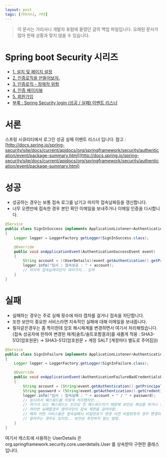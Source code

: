 ```yaml
---
layout: post
tags: [가리사니, 기타]
---
```


> 이 문서는 가리사니 개발자 포럼에 올렸던 글의 백업 파일입니다.
오래된 문서가 많아 현재 상황과 맞지 않을 수 있습니다.


# Spring boot Security 시리즈
- [1. 설치 및 페이지 설정](/lab?topicId=283)
- [2. 인증로직을 만들어보자.](/lab?topicId=284)
- [3. 인증로직 - 잠재적 위험](/lab?topicId=285)
- [4. 인증 페이지뷰](/lab?topicId=286)
- [5. 회원가입](/lab?topicId=287)
- [부록 : Spring Security login (성공 / 실패) 이벤트 리스너 ](/lab?topicId=311)


# 서론
스프링 시큐리티에서 로그인 성공 실패 이벤트 리스너 입니다.
참고 :
[http://docs.spring.io/spring-security/site/docs/current/apidocs/org/springframework/security/authentication/event/package-summary.html](http://docs.spring.io/spring-security/site/docs/current/apidocs/org/springframework/security/authentication/event/package-summary.html)


# 성공
- 성공하는 경우는 보통 접속 로그를 남기고 마지막 접속날짜등을 갱신합니다.
- 너무 오랜만에 접속한 경우 본인 확인 이메일을 보내주거나 이메일 인증을 다시합니다.
``` java
@Service
public class SignInSuccess implements ApplicationListener<AuthenticationSuccessEvent>
{
	Logger logger = LoggerFactory.getLogger(SignInSuccess.class);

	@Override
	public void onApplicationEvent(AuthenticationSuccessEvent event)
	{
		String account = ((UserDetails)(event.getAuthentication().getPrincipal())).getUsername();
		logger.info("임시 : 접속성공 : " + account);
		// 마지막 접속날짜라던지 여러가지.. 입력
	}
}
```


# 실패
- 실패하는 경우는 주로 실패 횟수에 따라 캡차를 걸거나 접속을 차단합니다.
- 또한 보안이 중요한 서비스라면 지속적인 실패에 대해 이메일을 보내줍니다.
- 필자같은경우는 좀 특이한데 암호 해시체계를 변경하면서 여기서 처리해줬습니다.
(접속 성공자에 한하여 변경된 체계[솔트/솔트포함결과]를 새롭게 적용 : SHA3-512(암호원문) -> SHA3-512(암호원문 + 계정 SALT [계정마다 별도로 주어짐]))
``` java
@Service
public class SignInFailure implements ApplicationListener<AuthenticationFailureBadCredentialsEvent>
{
	Logger logger = LoggerFactory.getLogger(SignInFailure.class);

	@Override
	public void onApplicationEvent(AuthenticationFailureBadCredentialsEvent event)
	{
		String account = (String)event.getAuthentication().getPrincipal();
		String password = (String)event.getAuthentication().getCredentials();
		logger.info("임시 : 접속실패 : " + account + " / " + password);
		// 임시라서 패스워드를 저렇게 처리했지만...
		// 여기서 오는 패스워드는 인코딩 전 패스워드이기 때문에 보안상 해싱을 하거나 별도의 처리를 해줘야합니다.
		// 여러번 실패할경우 캡차라던지 접속 제한을 걸어야함.
		// 해외 어떤 서비스들은 접속실패시 비밀번호가 변경 이전 비밀번호의 경우 변경되기 이전이라고
		// 알려주는 경우도 있지만.. 보안상 추천하지 않는 방법.
	}
}
```
여기서 캐스트에 사용하는 UserDetails 은 org.springframework.security.core.userdetails.User 를 상속받아 구현한 클래스 입니다.